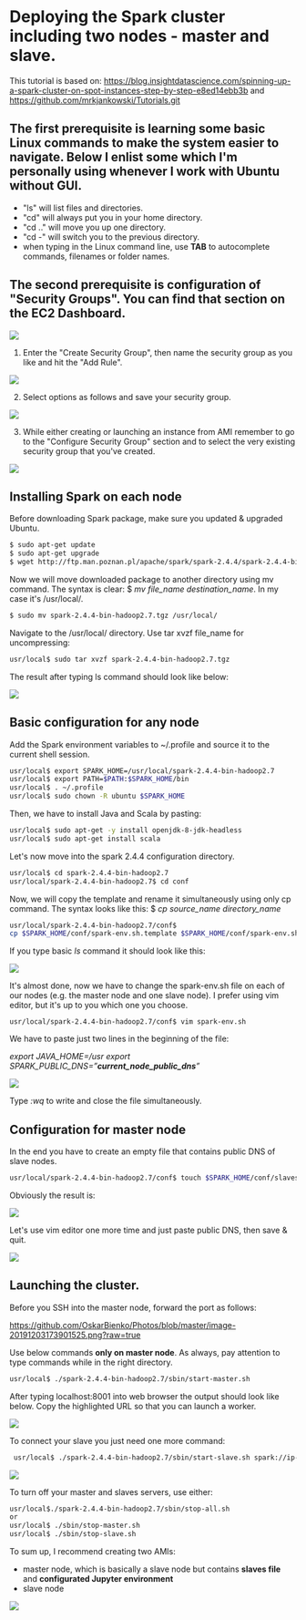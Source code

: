 # Deploying the Spark cluster including two nodes - master and slave. 

This tutorial is based on: https://blog.insightdatascience.com/spinning-up-a-spark-cluster-on-spot-instances-step-by-step-e8ed14ebb3b and https://github.com/mrkjankowski/Tutorials.git

## The first prerequisite is learning some basic Linux commands to make the system easier to navigate. Below I enlist some which I'm personally using whenever I work with Ubuntu without GUI.

- "ls"  will list files and directories.
- "cd" will always put you in your home directory.
- "cd .." will move you up one directory.
- "cd -" will switch you to the previous directory. 
- when typing in the Linux command line, use **TAB** to autocomplete commands, filenames or folder names.

## The second prerequisite is configuration of "Security Groups". You can find that section on the EC2 Dashboard.

![](images/image-20191130175712665.png)


1. Enter the "Create Security Group", then name the security group as you like and hit the "Add Rule".


![](images/image-20191130180030354.png)


2. Select options as follows and save your security group.


![](images/image-20191203155258129.png)


3. While either creating or launching an instance from AMI remember to go to the "Configure Security Group" section and to select the very existing security group that you've created.


![](images/image-20191203155508768.png)

## Installing Spark on each node

Before downloading Spark package, make sure you updated & upgraded Ubuntu.

```bash
$ sudo apt-get update
$ sudo apt-get upgrade 
$ wget http://ftp.man.poznan.pl/apache/spark/spark-2.4.4/spark-2.4.4-bin-hadoop2.7.tgz
```

Now we will move downloaded package to another directory using mv command. 
The syntax is clear: $ *mv file_name destination_name*. In my case it's /usr/local/.

```bash
$ sudo mv spark-2.4.4-bin-hadoop2.7.tgz /usr/local/
```

Navigate to the /usr/local/ directory. Use tar xvzf file_name for uncompressing:

```bash
usr/local$ sudo tar xvzf spark-2.4.4-bin-hadoop2.7.tgz
```

The result after typing ls command should look like below:

![](images/image-20191130212424881.png)

## Basic configuration for any node

Add the Spark environment variables to ~/.profile and source it to the current shell session.

```bash
usr/local$ export SPARK_HOME=/usr/local/spark-2.4.4-bin-hadoop2.7
usr/local$ export PATH=$PATH:$SPARK_HOME/bin
usr/local$ . ~/.profile
usr/local$ sudo chown -R ubuntu $SPARK_HOME
```

Then, we have to install Java and Scala by pasting:

```bash
usr/local$ sudo apt-get -y install openjdk-8-jdk-headless
usr/local$ sudo apt-get install scala
```

Let's now move into the spark 2.4.4 configuration directory.

```bash
usr/local$ cd spark-2.4.4-bin-hadoop2.7
usr/local/spark-2.4.4-bin-hadoop2.7$ cd conf
```

Now, we will copy the template and rename it simultaneously using only cp command. The syntax looks like this: $ *cp source_name directory_name*

```bash
usr/local/spark-2.4.4-bin-hadoop2.7/conf$ 
cp $SPARK_HOME/conf/spark-env.sh.template $SPARK_HOME/conf/spark-env.sh
```

If you type basic *ls* command it should look like this:

![](images/image-20191130214729083.png)

It's almost done, now we have to change the spark-env.sh file on each of our nodes (e.g. the master node and one slave node). I prefer using vim editor, but it's up to you which one you choose. 

```
usr/local/spark-2.4.4-bin-hadoop2.7/conf$ vim spark-env.sh
```

We have to paste just two lines in the beginning of the file:

*export JAVA_HOME=/usr*
*export SPARK_PUBLIC_DNS=”**current_node_public_dns**”*

![](images/image-20191130215351853.png)

Type *:wq* to write and close the file simultaneously.

## Configuration for master node

In the end you have to create an empty file that contains public DNS of slave nodes. 

```bash
usr/local/spark-2.4.4-bin-hadoop2.7/conf$ touch $SPARK_HOME/conf/slaves
```

Obviously the result is:

![](images/image-20191130220423463.png)

Let's use vim editor one more time and just paste public DNS, then save & quit.

![](images/image-20191130220914144.png)

##  Launching the cluster.

Before you SSH into the master node, forward the port as follows:

https://github.com/OskarBienko/Photos/blob/master/image-20191203173901525.png?raw=true

Use below commands **only on master node**. As always, pay attention to type commands while in the right directory.

```bash
usr/local$ ./spark-2.4.4-bin-hadoop2.7/sbin/start-master.sh
```

After typing localhost:8001 into web browser the output should look like below.
Copy the highlighted URL so that you can launch a worker.

![](images/image-20191130221308054.png)

To connect your slave you just need one more command:

```bash
 usr/local$ ./spark-2.4.4-bin-hadoop2.7/sbin/start-slave.sh spark://ip-172-31-18-131.eu-west-1.compute.internal:7077
```

![](images/image-20191130221507984.png)

To turn off your master and slaves servers, use either:

```bash
usr/local$./spark-2.4.4-bin-hadoop2.7/sbin/stop-all.sh
or
usr/local$ ./sbin/stop-master.sh
usr/local$ ./sbin/stop-slave.sh
```

To sum up, I recommend creating two AMIs: 

-  master node, which is basically a slave node but contains **slaves file** and **configurated Jupyter environment**
- slave node 

![](images/image-20191130222047417.png)

